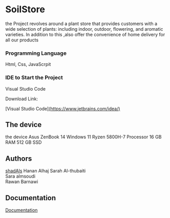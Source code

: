 # SoilStore
the Project revolves around a plant store that provides customers with a wide selection of plants:
 including indoor, outdoor, flowering, and aromatic varieties. In addition to this
 ,also offer the convenience of home delivery for all our products


### Programming Language
Html, Css, JavaScrpit

### IDE to Start the Project
Visual Studio Code

Download Link:

[Visual Studio Code][(https://www.jetbrains.com/idea/)](https://code.visualstudio.com/download)



## The device

the device Asus ZenBook 14
Windows 11 Ryzen 5800H-7 Processor 16 GB RAM
512 GB SSD


## Authors
[shadAls](https://github.com/shahdAls)
Hanan Alhaj
Sarah Al-thubaiti       
Sara almsoudi         
Rawan Barnawi    

## Documentation
 [Documentation](https://drive.google.com/file/d/1AN0vSMa1WDQxvupHSdCvgJw5dINg0ngd/view?usp=sharing)


